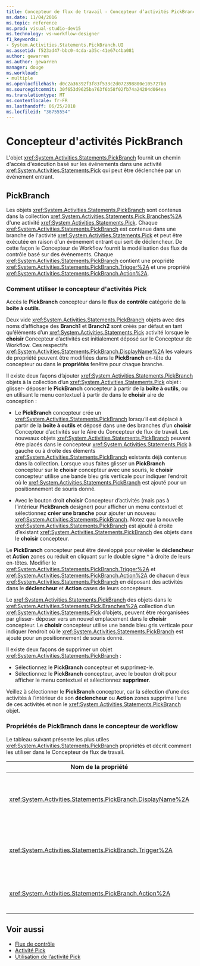 ```yaml
---
title: Concepteur de flux de travail - Concepteur d’activités PickBranch
ms.date: 11/04/2016
ms.topic: reference
ms.prod: visual-studio-dev15
ms.technology: vs-workflow-designer
f1_keywords:
- System.Activities.Statements.PickBranch.UI
ms.assetid: f523ad47-bbc0-4cda-a35c-41e67c4ba081
author: gewarren
ms.author: gewarren
manager: douge
ms.workload:
- multiple
ms.openlocfilehash: d0c2a36392f3f83f533c2d072398800e105727b0
ms.sourcegitcommit: 30f653d9625ba763f6b58f02fb74a24204d064ea
ms.translationtype: MT
ms.contentlocale: fr-FR
ms.lasthandoff: 06/25/2018
ms.locfileid: "36755554"
---
```

# <a name="pickbranch-activity-designer"></a>Concepteur d'activités PickBranch

L'objet <xref:System.Activities.Statements.PickBranch> fournit un chemin d'accès d'exécution basé sur les événements dans une activité <xref:System.Activities.Statements.Pick> qui peut être déclenchée par un événement entrant.

## <a name="pickbranch"></a>PickBranch

Les objets <xref:System.Activities.Statements.PickBranch> sont contenus dans la collection <xref:System.Activities.Statements.Pick.Branches%2A> d'une activité <xref:System.Activities.Statements.Pick>. Chaque <xref:System.Activities.Statements.PickBranch> est contenue dans une branche de l'activité <xref:System.Activities.Statements.Pick> et peut être exécutée en raison d'un événement entrant qui sert de déclencheur. De cette façon le Concepteur de Workflow fournit la modélisation des flux de contrôle basé sur des événements. Chaque <xref:System.Activities.Statements.PickBranch> contient une propriété <xref:System.Activities.Statements.PickBranch.Trigger%2A> et une propriété <xref:System.Activities.Statements.PickBranch.Action%2A>.

### <a name="how-to-use-the-pick-activity-designer"></a>Comment utiliser le concepteur d'activités Pick

Accès le **PickBranch** concepteur dans le **flux de contrôle** catégorie de la **boîte à outils**.

Deux vide <xref:System.Activities.Statements.PickBranch> objets avec des noms d’affichage des **Branch1** et **Branch2** sont créés par défaut en tant qu’éléments d’un <xref:System.Activities.Statements.Pick> activité lorsque le **choisir** Concepteur d’activités est initialement déposé sur le Concepteur de Workflow. Ces respectifs <xref:System.Activities.Statements.PickBranch.DisplayName%2A> les valeurs de propriété peuvent être modifiées dans le **PickBranch** en-tête du concepteur ou dans le **propriétés** fenêtre pour chaque branche.

Il existe deux façons d’ajouter <xref:System.Activities.Statements.PickBranch> objets à la collection d’un <xref:System.Activities.Statements.Pick> objet : glisser- déposer le **PickBranch** concepteur à partir de la **boîte à outils**, ou en utilisant le menu contextuel à partir de dans le **choisir** aire de conception :

- Le **PickBranch** concepteur crée un <xref:System.Activities.Statements.PickBranch> lorsqu’il est déplacé à partir de la **boîte à outils** et déposé dans une des branches d’un **choisir** Concepteur d’activités sur le Aire du Concepteur de flux de travail. Les nouveaux objets <xref:System.Activities.Statements.PickBranch> peuvent être placés dans le concepteur <xref:System.Activities.Statements.Pick> à gauche ou à droite des éléments <xref:System.Activities.Statements.PickBranch> existants déjà contenus dans la collection. Lorsque vous faites glisser un **PickBranch** concepteur sur le **choisir** concepteur avec une souris, le **choisir** concepteur utilise une bande bleu gris verticale pour indiquer l’endroit où le <xref:System.Activities.Statements.PickBranch> est ajouté pour un positionnement de souris donné.

- Avec le bouton droit **choisir** Concepteur d’activités (mais pas à l’intérieur **PickBranch** designer) pour afficher un menu contextuel et sélectionnez **créer une branche** pour ajouter un nouveau <xref:System.Activities.Statements.PickBranch>. Notez que la nouvelle <xref:System.Activities.Statements.PickBranch> est ajouté à droite d’existant <xref:System.Activities.Statements.PickBranch> des objets dans le **choisir** concepteur.

Le **PickBranch** concepteur peut être développé pour révéler le **déclencheur** et **Action** zones ou réduit en cliquant sur le double signe ^ à droite de leurs en-têtes. Modifier le <xref:System.Activities.Statements.PickBranch.Trigger%2A> et <xref:System.Activities.Statements.PickBranch.Action%2A> de chacun d’eux <xref:System.Activities.Statements.PickBranch> en déposant des activités dans le **déclencheur** et **Action** cases de leurs concepteurs.

Le <xref:System.Activities.Statements.PickBranch> des objets dans le <xref:System.Activities.Statements.Pick.Branches%2A> collection d’un <xref:System.Activities.Statements.Pick> d’objets, peuvent être réorganisées par glisser- déposer vers un nouvel emplacement dans le **choisir** concepteur. Le **choisir** concepteur utilise une bande bleu gris verticale pour indiquer l’endroit où le <xref:System.Activities.Statements.PickBranch> est ajouté pour un positionnement de souris donné.

Il existe deux façons de supprimer un objet <xref:System.Activities.Statements.PickBranch> :

- Sélectionnez le **PickBranch** concepteur et supprimez-le.
- Sélectionnez le **PickBranch** concepteur, avec le bouton droit pour afficher le menu contextuel et sélectionnez **supprimer**.

Veillez à sélectionner le **PickBranch** concepteur, car la sélection d’une des activités à l’intérieur de son **déclencheur** ou **Action** zones supprime l’une de ces activités et non le <xref:System.Activities.Statements.PickBranch> objet.

### <a name="pickbranch-properties-in-the-workflow-designer"></a>Propriétés de PickBranch dans le concepteur de workflow

Le tableau suivant présente les plus utiles <xref:System.Activities.Statements.PickBranch> propriétés et décrit comment les utiliser dans le Concepteur de flux de travail.

|Nom de la propriété|Obligatoire|Utilisation|
|-------------------|--------------|-----------|
|<xref:System.Activities.Statements.PickBranch.DisplayName%2A>|False|Le nom convivial affiché dans l’en-tête de la **PickBranch** concepteur. La valeur par défaut est Branch.<br /><br /> Bien que la propriété <xref:System.Activities.Activity.DisplayName%2A> ne soit pas strictement obligatoire, il est recommandé d'en utiliser une.|
|<xref:System.Activities.Statements.PickBranch.Trigger%2A>|True|Chaque objet <xref:System.Activities.Statements.PickBranch> contient une action <xref:System.Activities.Statements.PickBranch.Trigger%2A> qui peut appeler la propriété <xref:System.Activities.Statements.PickBranch.Action%2A>.|
|<xref:System.Activities.Statements.PickBranch.Action%2A>|False|Chaque objet <xref:System.Activities.Statements.PickBranch> contient une propriété <xref:System.Activities.Statements.PickBranch.Action%2A> qui est exécutée en cas de déclenchement.|

## <a name="see-also"></a>Voir aussi

- [Flux de contrôle](../workflow-designer/control-flow-activity-designers.md)
- [Activité Pick](/dotnet/framework/windows-workflow-foundation/pick-activity)
- [Utilisation de l’activité Pick](/dotnet/framework/windows-workflow-foundation/samples/using-the-pick-activity)